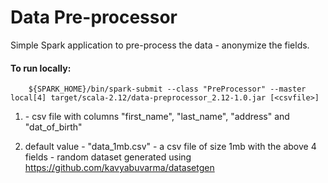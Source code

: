 # Data Pre-processor

Simple Spark application to pre-process the data - anonymize the fields.

#### To run locally:

```
    ${SPARK_HOME}/bin/spark-submit --class "PreProcessor" --master local[4] target/scala-2.12/data-preprocessor_2.12-1.0.jar [<csvfile>]
```

1. <csvfile> - csv file with columns "first_name", "last_name", "address" and "dat_of_birth"

2. default value - "data_1mb.csv" - a csv file of size 1mb with the above 4 fields - random dataset generated using https://github.com/kavyabuvarma/datasetgen
